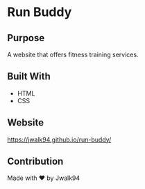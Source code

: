 # Run Buddy

## Purpose
A website that offers fitness training services.

## Built With
* HTML
* CSS

## Website
https://jwalk94.github.io/run-buddy/

## Contribution
Made with ❤️ by Jwalk94
